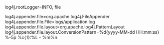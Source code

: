 log4j.rootLogger=INFO, file

log4j.appender.file=org.apache.log4j.FileAppender
log4j.appender.file.File=logs/application.log
log4j.appender.file.layout=org.apache.log4j.PatternLayout
log4j.appender.file.layout.ConversionPattern=%d{yyyy-MM-dd HH:mm:ss} %-5p %c{1}:%L - %m%n
